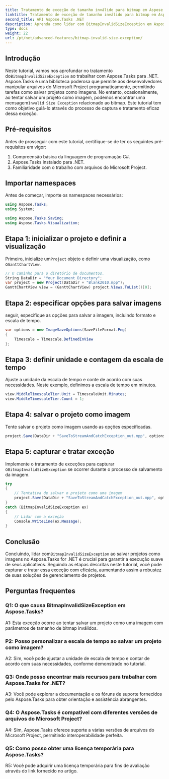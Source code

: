 ```yaml
---
title: Tratamento de exceção de tamanho inválido para bitmap em Aspose.Tasks
linktitle: Tratamento de exceção de tamanho inválido para bitmap em Aspose.Tasks
second_title: API Aspose.Tasks .NET
description: Aprenda como lidar com BitmapInvalidSizeException em Aspose.Tasks for .NET ao salvar projetos como imagens. Tutorial abrangente com orientação passo a passo.
type: docs
weight: 22
url: /pt/net/advanced-features/bitmap-invalid-size-exception/
---
```

## Introdução

Neste tutorial, vamos nos aprofundar no tratamento do`BitmapInvalidSizeException` ao trabalhar com Aspose.Tasks para .NET. Aspose.Tasks é uma biblioteca poderosa que permite aos desenvolvedores manipular arquivos do Microsoft Project programaticamente, permitindo tarefas como salvar projetos como imagens. No entanto, ocasionalmente, ao tentar salvar um projeto como imagem, podemos encontrar uma mensagem`Invalid Size Exception` relacionado ao bitmap. Este tutorial tem como objetivo guiá-lo através do processo de captura e tratamento eficaz dessa exceção.

## Pré-requisitos

Antes de prosseguir com este tutorial, certifique-se de ter os seguintes pré-requisitos em vigor:
1. Compreensão básica da linguagem de programação C#.
2. Aspose.Tasks instalado para .NET.
3. Familiaridade com o trabalho com arquivos do Microsoft Project.

## Importar namespaces

Antes de começar, importe os namespaces necessários:
```csharp
using Aspose.Tasks;
using System;

using Aspose.Tasks.Saving;
using Aspose.Tasks.Visualization;

```

## Etapa 1: inicializar o projeto e definir a visualização

 Primeiro, inicialize um`Project` objeto e definir uma visualização, como o`GanttChartView`.

```csharp
// O caminho para o diretório de documentos.
String DataDir = "Your Document Directory";
var project = new Project(DataDir + "Blank2010.mpp");
GanttChartView view = (GanttChartView) project.Views.ToList()[0];
```

## Etapa 2: especificar opções para salvar imagens

seguir, especifique as opções para salvar a imagem, incluindo formato e escala de tempo.

```csharp
var options = new ImageSaveOptions(SaveFileFormat.Png)
{
    Timescale = Timescale.DefinedInView
};
```

## Etapa 3: definir unidade e contagem da escala de tempo

Ajuste a unidade da escala de tempo e conte de acordo com suas necessidades. Neste exemplo, definimos a escala de tempo em minutos.

```csharp
view.MiddleTimescaleTier.Unit = TimescaleUnit.Minutes;
view.MiddleTimescaleTier.Count = 1;
```

## Etapa 4: salvar o projeto como imagem

Tente salvar o projeto como imagem usando as opções especificadas.

```csharp
project.Save(DataDir + "SaveToStreamAndCatchException_out.mpp", options);
```

## Etapa 5: capturar e tratar exceção

 Implemente o tratamento de exceções para capturar o`BitmapInvalidSizeException` se ocorrer durante o processo de salvamento da imagem.

```csharp
try
{
    // Tentativa de salvar o projeto como uma imagem
    project.Save(DataDir + "SaveToStreamAndCatchException_out.mpp", options);
}
catch (BitmapInvalidSizeException ex)
{
    // Lidar com a exceção
    Console.WriteLine(ex.Message);
}
```

## Conclusão

 Concluindo, lidar com`BitmapInvalidSizeException` ao salvar projetos como imagens no Aspose.Tasks for .NET é crucial para garantir a execução suave de seus aplicativos. Seguindo as etapas descritas neste tutorial, você pode capturar e tratar essa exceção com eficácia, aumentando assim a robustez de suas soluções de gerenciamento de projetos.

## Perguntas frequentes

### Q1: O que causa BitmapInvalidSizeException em Aspose.Tasks?

A1: Esta exceção ocorre ao tentar salvar um projeto como uma imagem com parâmetros de tamanho de bitmap inválidos.

### P2: Posso personalizar a escala de tempo ao salvar um projeto como imagem?

A2: Sim, você pode ajustar a unidade de escala de tempo e contar de acordo com suas necessidades, conforme demonstrado no tutorial.

### Q3: Onde posso encontrar mais recursos para trabalhar com Aspose.Tasks for .NET?

A3: Você pode explorar a documentação e os fóruns de suporte fornecidos pelo Aspose.Tasks para obter orientação e assistência abrangentes.

### Q4: O Aspose.Tasks é compatível com diferentes versões de arquivos do Microsoft Project?

A4: Sim, Aspose.Tasks oferece suporte a várias versões de arquivos do Microsoft Project, permitindo interoperabilidade perfeita.

### Q5: Como posso obter uma licença temporária para Aspose.Tasks?

R5: Você pode adquirir uma licença temporária para fins de avaliação através do link fornecido no artigo.